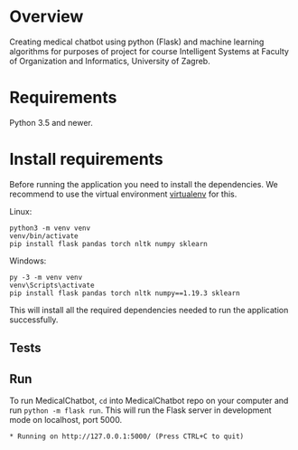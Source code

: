 # Overview

Creating medical chatbot using python (Flask) and machine learning algorithms for purposes of project for course Intelligent Systems at Faculty of Organization and Informatics, University of Zagreb. 

# Requirements

Python 3.5 and newer.

# Install requirements

Before running the application you need to install the dependencies. We recommend to use the virtual environment
[virtualenv](https://pypi.org/project/virtualenv/) for this.

Linux:

```
python3 -m venv venv
venv/bin/activate
pip install flask pandas torch nltk numpy sklearn
```
Windows:

```
py -3 -m venv venv
venv\Scripts\activate
pip install flask pandas torch nltk numpy==1.19.3 sklearn
```

This will install all the required dependencies needed to run the application successfully.

## Tests

## Run

To run MedicalChatbot, `cd` into MedicalChatbot repo on your computer and run `python -m flask run`. This will run the Flask 
server in development mode on localhost, port 5000.

`* Running on http://127.0.0.1:5000/ (Press CTRL+C to quit)`
